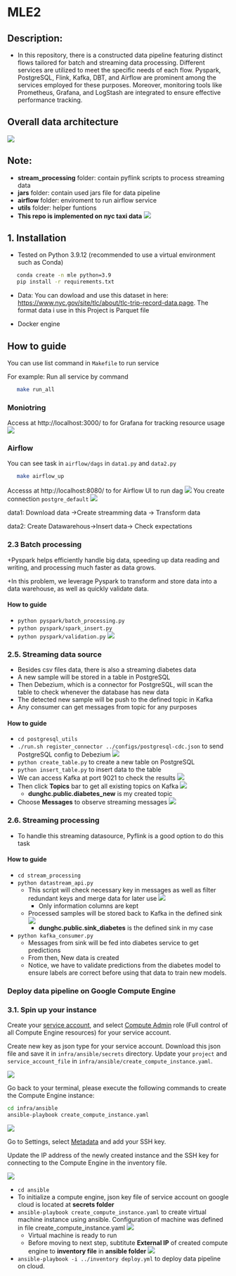 # MLE2
## **Description**: 

+ In this repository, there is a constructed data pipeline featuring distinct flows tailored for batch and streaming data processing. Different services are utilized to meet the specific needs of each flow. Pyspark, PostgreSQL, Flink, Kafka, DBT, and Airflow are prominent among the services employed for these purposes. Moreover, monitoring tools like Prometheus, Grafana, and LogStash are integrated to ensure effective performance tracking.

## Overall data architecture

![](imgs/final1.png)


## Note:
+ **stream_processing** folder: contain pyflink scripts to process streaming data
+ **jars** folder: contain used jars file for data pipeline 
+ **airflow** folder: enviroment to run airflow service
+ **utils** folder: helper funtions
+ **This repo is implemented on nyc taxi data**
![](imgs/gcs.png)
## 1. Installation
+ Tested on Python 3.9.12 (recommended to use a virtual environment such as Conda)
 ```bash
    conda create -n mle python=3.9
    pip install -r requirements.txt
 ```

+ Data: You can dowload and use this dataset in here: https://www.nyc.gov/site/tlc/about/tlc-trip-record-data.page. The format data i use in this Project is Parquet file

+ Docker engine
## How to guide 

You can use list command in `Makefile` to run service

For example: Run all service by command

 ```bash
    make run_all
 ```
 ### Moniotring 
 Access at http://localhost:3000/ to for Grafana for tracking resource usage 
  ![](imgs/grafana.png)
  
 ### Airflow


 You can see task in `airflow/dags` in  `data1.py` and `data2.py`

 ```bash
    make airflow_up
 ```

 Accesss at http://localhost:8080/ to for Airflow UI to run dag
 ![](imgs/airflow.png)
 You create connection `postgre_default` 
 ![](imgs/airflow1.png)

 data1: Download data ->Create streamming data -> Transform data

 data2: Create Datawarehous->Insert data-> Check expectations

### 2.3 Batch processing

+Pyspark helps efficiently handle big data, speeding up data reading and writing, and processing much faster as data grows.

+In this problem, we leverage Pyspark to transform and store data into a data warehouse, as well as quickly validate data.
#### How to guide

+ ```python pyspark/batch_processing.py``` 
+ ```python pyspark/spark_insert.py```
+ ```python pyspark/validation.py```
![](imgs/monitoring_architecture.png)
### 2.5. Streaming data source
+ Besides csv files data, there is also a streaming diabetes data
+ A new sample will be stored in a table in PostgreSQL
+ Then Debezium, which is a connector for PostgreSQL, will scan the table to check whenever the database has new data
+ The detected new sample will be push to the defined topic in Kafka
+ Any consumer can get messages from topic for any purposes
#### How to guide
+ ```cd postgresql_utils```
+ ```./run.sh register_connector ../configs/postgresql-cdc.json``` to send PostgreSQL config to Debezium
![](imgs/debezium.png)
+ ```python create_table.py``` to create a new table on PostgreSQL
+ ```python insert_table.py``` to insert data to the table
+ We can access Kafka at port 9021 to check the results
![](imgs/kafka.png)
+ Then click **Topics** bar to get all existing topics on Kafka
![](imgs/kafka2.png)
    + **dunghc.public.diabetes_new** is my created topic
+ Choose **Messages** to observe streaming messages
![](imgs/kafka1.png)

### 2.6. Streaming processing
+ To handle this streaming datasource, Pyflink is a good option to do this task
#### How to guide
+ ```cd stream_processing```
+ ```python datastream_api.py```
    + This script will check necessary key in messages as well as filter redundant keys and merge data for later use
![](imgs/flink2.png)
        + Only information columns are kept
    + Processed samples will be stored back to Kafka in the defined sink
![](imgs/sink.png)
        + **dunghc.public.sink_diabetes** is the defined sink in my case
+ ```python kafka_consumer.py```
    + Messages from sink will be fed into diabetes service to get predictions
    + From then, New data is created
    + Notice, we have to validate predictions from the diabetes model to ensure labels are correct before using that data to train new models.

 
### Deploy data pipeline on Google Compute Engine
### 3.1. Spin up your instance
Create your [service account](https://console.cloud.google.com/), and select [Compute Admin](https://cloud.google.com/compute/docs/access/iam#compute.admin) role (Full control of all Compute Engine resources) for your service account.

Create new key as json type for your service account. Download this json file and save it in `infra/ansible/secrets` directory. Update your `project` and `service_account_file` in `infra/ansible/create_compute_instance.yaml`.

![](gifs/create_svc_acc_out.gif)

Go back to your terminal, please execute the following commands to create the Compute Engine instance:
```bash
cd infra/ansible
ansible-playbook create_compute_instance.yaml
```

![](gifs/create_compute_instance.gif)

Go to Settings, select [Metadata](https://console.cloud.google.com/compute/metadata) and add your SSH key.

Update the IP address of the newly created instance and the SSH key for connecting to the Compute Engine in the inventory file.

![](gifs/ssh_key_out.gif)

+ ```cd ansible```
+ To initialize a compute engine, json key file of service account on google cloud is located at **secrets folder**
+ ```ansible-playbook create_compute_instance.yaml``` to create virtual machine instance using ansible. Configuration of machine was defined in file create_compute_instance.yaml
![](imgs/gcp.png)
    + Virtual machine is ready to run
    + Before moving to next step, subtitute **External IP** of created compute engine to **inventory file** in **ansible folder**
![](imgs/gcp1.png) 
+ ```ansible-playbook -i ../inventory deploy.yml``` to deploy data pipeline on cloud.